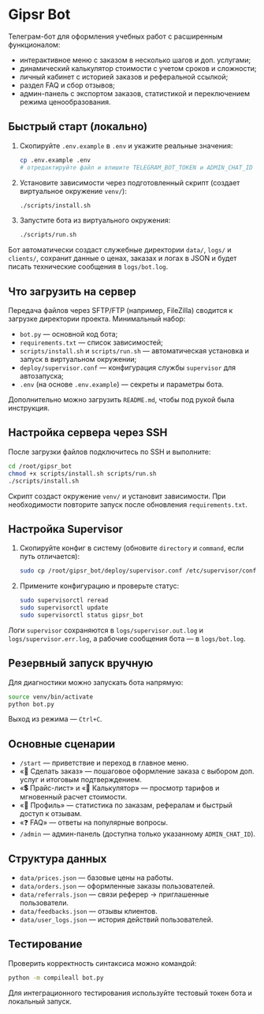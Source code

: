 # Gipsr Bot

Телеграм-бот для оформления учебных работ с расширенным функционалом:

- интерактивное меню с заказом в несколько шагов и доп. услугами;
- динамический калькулятор стоимости с учетом сроков и сложности;
- личный кабинет с историей заказов и реферальной ссылкой;
- раздел FAQ и сбор отзывов;
- админ-панель с экспортом заказов, статистикой и переключением режима ценообразования.

## Быстрый старт (локально)

1. Скопируйте `.env.example` в `.env` и укажите реальные значения:

   ```bash
   cp .env.example .env
   # отредактируйте файл и впишите TELEGRAM_BOT_TOKEN и ADMIN_CHAT_ID
   ```

2. Установите зависимости через подготовленный скрипт (создает виртуальное окружение `venv/`):

   ```bash
   ./scripts/install.sh
   ```

3. Запустите бота из виртуального окружения:

   ```bash
   ./scripts/run.sh
   ```

Бот автоматически создаст служебные директории `data/`, `logs/` и `clients/`, сохранит данные о ценах, заказах и логах в JSON и будет писать технические сообщения в `logs/bot.log`.

## Что загрузить на сервер

Передача файлов через SFTP/FTP (например, FileZilla) сводится к загрузке директории проекта. Минимальный набор:

- `bot.py` — основной код бота;
- `requirements.txt` — список зависимостей;
- `scripts/install.sh` и `scripts/run.sh` — автоматическая установка и запуск в виртуальном окружении;
- `deploy/supervisor.conf` — конфигурация службы `supervisor` для автозапуска;
- `.env` (на основе `.env.example`) — секреты и параметры бота.

Дополнительно можно загрузить `README.md`, чтобы под рукой была инструкция.

## Настройка сервера через SSH

После загрузки файлов подключитесь по SSH и выполните:

```bash
cd /root/gipsr_bot
chmod +x scripts/install.sh scripts/run.sh
./scripts/install.sh
```

Скрипт создаст окружение `venv/` и установит зависимости. При необходимости повторите запуск после обновления `requirements.txt`.

## Настройка Supervisor

1. Скопируйте конфиг в систему (обновите `directory` и `command`, если путь отличается):

   ```bash
   sudo cp /root/gipsr_bot/deploy/supervisor.conf /etc/supervisor/conf.d/gipsr_bot.conf
   ```

2. Примените конфигурацию и проверьте статус:

   ```bash
   sudo supervisorctl reread
   sudo supervisorctl update
   sudo supervisorctl status gipsr_bot
   ```

Логи `supervisor` сохраняются в `logs/supervisor.out.log` и `logs/supervisor.err.log`, а рабочие сообщения бота — в `logs/bot.log`.

## Резервный запуск вручную

Для диагностики можно запускать бота напрямую:

```bash
source venv/bin/activate
python bot.py
```

Выход из режима — `Ctrl+C`.

## Основные сценарии

- `/start` — приветствие и переход в главное меню.
- «📝 Сделать заказ» — пошаговое оформление заказа с выбором доп. услуг и итоговым подтверждением.
- «💲 Прайс-лист» и «🧮 Калькулятор» — просмотр тарифов и мгновенный расчет стоимости.
- «👤 Профиль» — статистика по заказам, рефералам и быстрый доступ к отзывам.
- «❓ FAQ» — ответы на популярные вопросы.
- `/admin` — админ-панель (доступна только указанному `ADMIN_CHAT_ID`).

## Структура данных

- `data/prices.json` — базовые цены на работы.
- `data/orders.json` — оформленные заказы пользователей.
- `data/referrals.json` — связи реферер → приглашенные пользователи.
- `data/feedbacks.json` — отзывы клиентов.
- `data/user_logs.json` — история действий пользователей.

## Тестирование

Проверить корректность синтаксиса можно командой:

```bash
python -m compileall bot.py
```

Для интеграционного тестирования используйте тестовый токен бота и локальный запуск.
